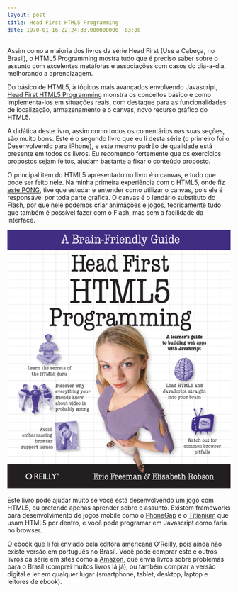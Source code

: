 ```yaml
---
layout: post
title: Head First HTML5 Programming
date: 1970-01-16 22:24:33.000000000 -03:00
---
```


Assim como a maioria dos livros da série Head First (Use a Cabeça, no Brasil), o HTML5 Programming mostra tudo que é preciso saber sobre o assunto com excelentes metáforas e associações com casos do dia-a-dia, melhorando a aprendizagem.

Do básico de HTML5, à tópicos mais avançados envolvendo Javascript, [Head First HTML5 Programming](http://shop.oreilly.com/product/0636920010906.do "Livro") monstra os conceitos básico e como implementá-los em situações reais, com destaque para as funcionalidades de localização, armazenamento e o canvas, novo recurso gráfico do HTML5.

A didática deste livro, assim como todos os comentários nas suas seções, são muito bons. Este é o segundo livro que eu li desta série (o primeiro foi o Desenvolvendo para iPhone), e este mesmo padrão de qualidade está presente em todos os livros. Eu recomendo fortemente que os exercícios propostos sejam feitos, ajudam bastante a fixar o conteúdo proposto.

O principal item do HTML5 apresentado no livro é o canvas, e tudo que pode ser feito nele. Na minha primeira experiência com o HTML5, onde fiz [este PONG](http://gamedeveloper.com.br/blog/2013/08/21/pong-html5-javascript/ "PONG"), tive que estudar e entender como utilizar o canvas, pois ele é responsável por toda parte gráfica. O canvas é o lendário substituto do Flash, por que nele podemos criar animações e jogos, teoricamente tudo que também é possível fazer com o Flash, mas sem a facilidade da interface.

![](../content/images/2013/12/Screen-Shot-2013-12-19-at-15.19.34.png "HTML5 Programming")

Este livro pode ajudar muito se você está desenvolvendo um jogo com HTML5, ou pretende apenas aprender sobre o assunto. Existem frameworks para desenvolvimento de jogos mobile como o [PhoneGap](http://phonegap.com/ "PhoneGap") e o [Titianium](http://www.appcelerator.com/ "Titanium") que usam HTML5 por dentro, e você pode programar em Javascript como faria no browser.

O ebook que li foi enviado pela editora americana [O’Reilly](http://oreilly.com/ "OReilly"), pois ainda não existe versão em português no Brasil. Você pode comprar este e outros livros da série em sites como a [Amazon](http://www.amazon.com/ "Amazon"), que envia livros sobre problemas para o Brasil (comprei muitos livros lá já), ou também comprar a versão digital e ler em qualquer lugar (smartphone, tablet, desktop, laptop e leitores de ebook).


